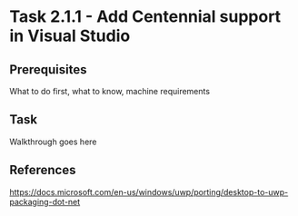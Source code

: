 # Task 2.1.1 - Add Centennial support in Visual Studio

## Prerequisites 

What to do first, what to know, machine requirements

## Task 

Walkthrough goes here

## References

https://docs.microsoft.com/en-us/windows/uwp/porting/desktop-to-uwp-packaging-dot-net 